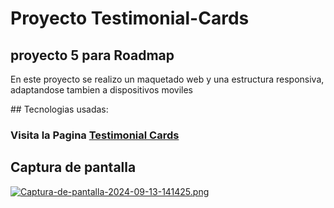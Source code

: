 # Proyecto Testimonial-Cards
## proyecto 5 para Roadmap 
<p>
  En este proyecto se realizo un maquetado web y una estructura responsiva, adaptandose tambien a dispositivos moviles 
</p>
## Tecnologias usadas:


### Visita la Pagina [Testimonial Cards](https://estebanpajarodev.github.io/testimonial-card.github.io/)

## Captura de pantalla

[![Captura-de-pantalla-2024-09-13-141425.png](https://i.postimg.cc/bvGbS80C/Captura-de-pantalla-2024-09-13-141425.png)](https://postimg.cc/nsJMNyPB)

